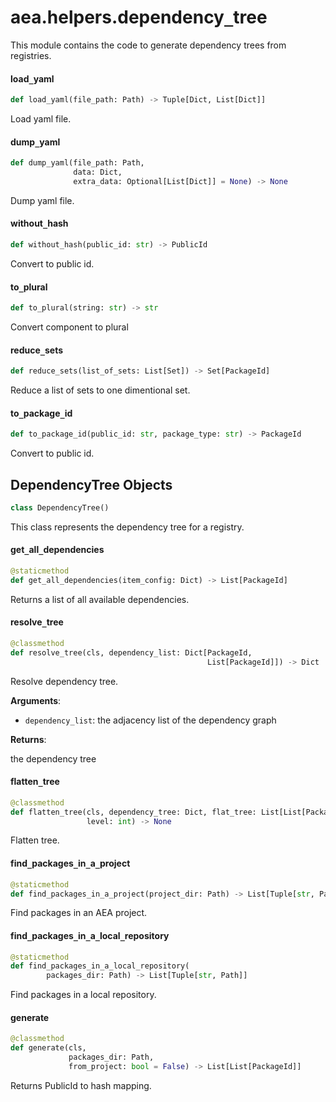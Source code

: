 <a id="aea.helpers.dependency_tree"></a>

# aea.helpers.dependency`_`tree

This module contains the code to generate dependency trees from registries.

<a id="aea.helpers.dependency_tree.load_yaml"></a>

#### load`_`yaml

```python
def load_yaml(file_path: Path) -> Tuple[Dict, List[Dict]]
```

Load yaml file.

<a id="aea.helpers.dependency_tree.dump_yaml"></a>

#### dump`_`yaml

```python
def dump_yaml(file_path: Path,
              data: Dict,
              extra_data: Optional[List[Dict]] = None) -> None
```

Dump yaml file.

<a id="aea.helpers.dependency_tree.without_hash"></a>

#### without`_`hash

```python
def without_hash(public_id: str) -> PublicId
```

Convert to public id.

<a id="aea.helpers.dependency_tree.to_plural"></a>

#### to`_`plural

```python
def to_plural(string: str) -> str
```

Convert component to plural

<a id="aea.helpers.dependency_tree.reduce_sets"></a>

#### reduce`_`sets

```python
def reduce_sets(list_of_sets: List[Set]) -> Set[PackageId]
```

Reduce a list of sets to one dimentional set.

<a id="aea.helpers.dependency_tree.to_package_id"></a>

#### to`_`package`_`id

```python
def to_package_id(public_id: str, package_type: str) -> PackageId
```

Convert to public id.

<a id="aea.helpers.dependency_tree.DependencyTree"></a>

## DependencyTree Objects

```python
class DependencyTree()
```

This class represents the dependency tree for a registry.

<a id="aea.helpers.dependency_tree.DependencyTree.get_all_dependencies"></a>

#### get`_`all`_`dependencies

```python
@staticmethod
def get_all_dependencies(item_config: Dict) -> List[PackageId]
```

Returns a list of all available dependencies.

<a id="aea.helpers.dependency_tree.DependencyTree.resolve_tree"></a>

#### resolve`_`tree

```python
@classmethod
def resolve_tree(cls, dependency_list: Dict[PackageId,
                                            List[PackageId]]) -> Dict
```

Resolve dependency tree.

**Arguments**:

- `dependency_list`: the adjacency list of the dependency graph

**Returns**:

the dependency tree

<a id="aea.helpers.dependency_tree.DependencyTree.flatten_tree"></a>

#### flatten`_`tree

```python
@classmethod
def flatten_tree(cls, dependency_tree: Dict, flat_tree: List[List[PackageId]],
                 level: int) -> None
```

Flatten tree.

<a id="aea.helpers.dependency_tree.DependencyTree.find_packages_in_a_project"></a>

#### find`_`packages`_`in`_`a`_`project

```python
@staticmethod
def find_packages_in_a_project(project_dir: Path) -> List[Tuple[str, Path]]
```

Find packages in an AEA project.

<a id="aea.helpers.dependency_tree.DependencyTree.find_packages_in_a_local_repository"></a>

#### find`_`packages`_`in`_`a`_`local`_`repository

```python
@staticmethod
def find_packages_in_a_local_repository(
        packages_dir: Path) -> List[Tuple[str, Path]]
```

Find packages in a local repository.

<a id="aea.helpers.dependency_tree.DependencyTree.generate"></a>

#### generate

```python
@classmethod
def generate(cls,
             packages_dir: Path,
             from_project: bool = False) -> List[List[PackageId]]
```

Returns PublicId to hash mapping.

